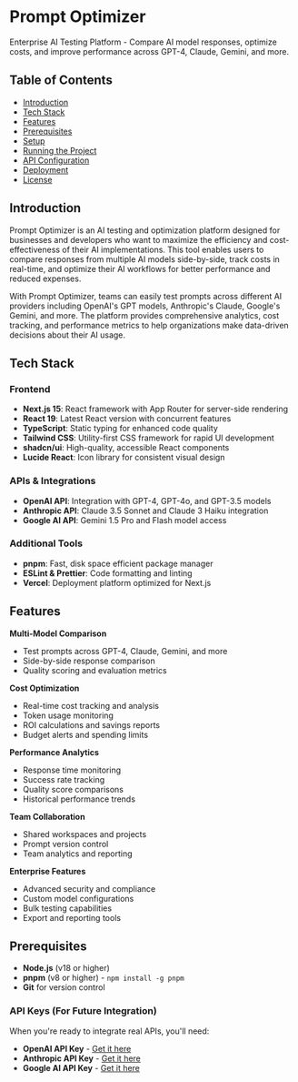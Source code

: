 # Prompt Optimizer

Enterprise AI Testing Platform - Compare AI model responses, optimize costs, and improve performance across GPT-4, Claude, Gemini, and more.

## Table of Contents
- [Introduction](#introduction)
- [Tech Stack](#tech-stack)
- [Features](#features)
- [Prerequisites](#prerequisites)
- [Setup](#setup)
- [Running the Project](#running-the-project)
- [API Configuration](#api-configuration)
- [Deployment](#deployment)
- [License](#license)

## Introduction

Prompt Optimizer is an AI testing and optimization platform designed for businesses and developers who want to maximize the efficiency and cost-effectiveness of their AI implementations. This tool enables users to compare responses from multiple AI models side-by-side, track costs in real-time, and optimize their AI workflows for better performance and reduced expenses.

With Prompt Optimizer, teams can easily test prompts across different AI providers including OpenAI's GPT models, Anthropic's Claude, Google's Gemini, and more. The platform provides comprehensive analytics, cost tracking, and performance metrics to help organizations make data-driven decisions about their AI usage.

## Tech Stack

### Frontend
- **Next.js 15**: React framework with App Router for server-side rendering
- **React 19**: Latest React version with concurrent features
- **TypeScript**: Static typing for enhanced code quality
- **Tailwind CSS**: Utility-first CSS framework for rapid UI development
- **shadcn/ui**: High-quality, accessible React components
- **Lucide React**: Icon library for consistent visual design

### APIs & Integrations
- **OpenAI API**: Integration with GPT-4, GPT-4o, and GPT-3.5 models
- **Anthropic API**: Claude 3.5 Sonnet and Claude 3 Haiku integration
- **Google AI API**: Gemini 1.5 Pro and Flash model access

### Additional Tools
- **pnpm**: Fast, disk space efficient package manager
- **ESLint & Prettier**: Code formatting and linting
- **Vercel**: Deployment platform optimized for Next.js

## Features

**Multi-Model Comparison**
- Test prompts across GPT-4, Claude, Gemini, and more
- Side-by-side response comparison
- Quality scoring and evaluation metrics

**Cost Optimization**
- Real-time cost tracking and analysis
- Token usage monitoring
- ROI calculations and savings reports
- Budget alerts and spending limits

**Performance Analytics**
- Response time monitoring
- Success rate tracking
- Quality score comparisons
- Historical performance trends

**Team Collaboration**
- Shared workspaces and projects
- Prompt version control
- Team analytics and reporting

**Enterprise Features**
- Advanced security and compliance
- Custom model configurations
- Bulk testing capabilities
- Export and reporting tools

## Prerequisites

- **Node.js** (v18 or higher)
- **pnpm** (v8 or higher) - `npm install -g pnpm`
- **Git** for version control

### API Keys (For Future Integration)

When you're ready to integrate real APIs, you'll need:
- **OpenAI API Key** - [Get it here](https://platform.openai.com/api-keys)
- **Anthropic API Key** - [Get it here](https://console.anthropic.com/)
- **Google AI API Key** - [Get it here](https://aistudio.google.com/app/apikey)
